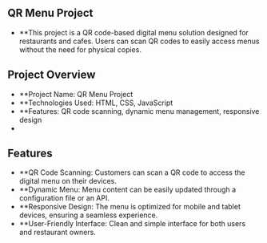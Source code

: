 
## QR Menu Project
- **This project is a QR code-based digital menu solution designed for restaurants and cafes. Users can scan QR codes to easily access menus without the need for physical copies.

## Project Overview

- **Project Name: QR Menu Project
- **Technologies Used: HTML, CSS, JavaScript
- **Features: QR code scanning, dynamic menu management, responsive design
- 
## Features
- **QR Code Scanning: Customers can scan a QR code to access the digital menu on their devices.
- **Dynamic Menu: Menu content can be easily updated through a configuration file or an API.
- **Responsive Design: The menu is optimized for mobile and tablet devices, ensuring a seamless experience.
- **User-Friendly Interface: Clean and simple interface for both users and restaurant owners.
